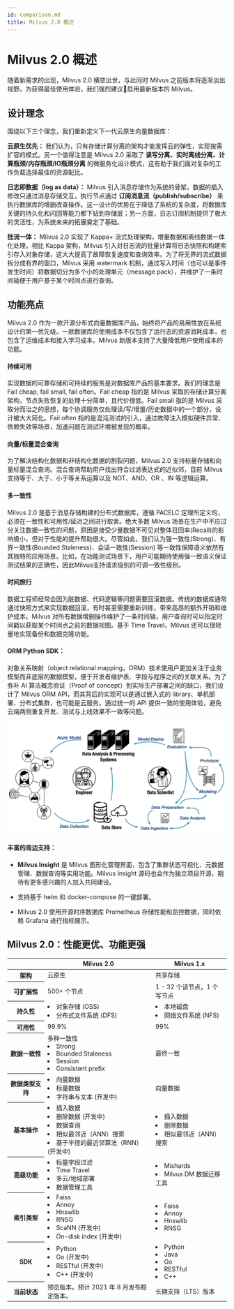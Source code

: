 ```yaml
---
id: comparison.md
title: Milvus 2.0 概述
---
```

# Milvus 2.0 概述

随着新需求的出现，Milvus 2.0 横空出世，与此同时 Milvus 之前版本将逐渐淡出视野。为获得最佳使用体验，我们强烈建议启用最新版本的 Milvus。

## 设计理念
围绕以下三个理念，我们重新定义下一代云原生向量数据库：

**云原生优先：** 我们认为，只有存储计算分离的架构才能发挥云的弹性，实现按需扩容的模式。另一个值得注意是 Milvus 2.0 采取了 **读写分离、实时离线分离、计算瓶颈/内存瓶颈/IO瓶颈分离** 的微服务化设计模式，这有助于我们面对复杂的工作负载选择最佳的资源配比。

**日志即数据（log as data）：** Milvus 引入消息存储作为系统的骨架，数据的插入修改只通过消息存储交互，执行节点通过 **订阅消息流（publish/subscribe）** 来执行数据库的增删改查操作。这一设计的优势在于降低了系统的复杂度，将数据库关键的持久化和闪回等能力都下钻到存储层；另一方面，日志订阅机制提供了极大的灵活性，为系统未来的拓展奠定了基础。

**批流一体：** Milvus 2.0 实现了 Kappa+ 流式处理架构，增量数据和离线数据一体化处理。相比 Kappa 架构，Milvus 引入对日志流的批量计算将日志快照和构建索引存入对象存储，这大大提高了故障恢复速度和查询效率。为了将无界的流式数据拆分成有界的窗口，Milvus 采用 watermark 机制，通过写入时间（也可以是事件发生时间）将数据切分为多个小的处理单元（message pack），并维护了一条时间轴便于用户基于某个时间点进行查询。

## 功能亮点
Milvus 2.0 作为一款开源分布式向量数据库产品，始终将产品的易用性放在系统设计的第一优先级。一款数据库的使用成本不仅包含了运行态的资源消耗成本，也包含了运维成本和接入学习成本。Milvus 新版本支持了大量降低用户使用成本的功能。

#### 持续可用
实现数据的可靠存储和可持续的服务是对数据库产品的基本要求。我们的理念是 Fail cheap, fail small, fail often。Fail cheap 指的是 Milvus 采取的存储计算分离架构，节点失败恢复的处理十分简单，且代价很低。Fail small 指的是 Milvus 采取分而治之的思想，每个协调服务仅处理读/写/增量/历史数据中的一个部分，设计被大大简化。Fail often 指的是混沌测试的引入，通过故障注入模拟硬件异常、依赖失效等场景，加速问题在测试环境被发现的概率。

#### 向量/标量混合查询
为了解决结构化数据和非结构化数据的割裂问题，Milvus 2.0 支持标量存储和向量标量混合查询。混合查询帮助用户找出符合过滤表达式的近似邻，目前 Milvus 支持等于、大于、小于等关系运算以及 NOT、AND、OR 、IN 等逻辑运算。

#### 多一致性
Milvus 2.0 是基于消息存储构建的分布式数据库，遵循 PACELC 定理所定义的，必须在一致性和可用性/延迟之间进行取舍。绝大多数 Milvus 场景在生产中不应过分关注数据一致性的问题，原因是接受少量数据不可见对整体召回率(Recall)的影响极小，但对于性能的提升帮助很大。尽管如此，我们认为强一致性(Strong)、有界一致性(Bounded Staleness)、会话一致性(Session) 等一致性保障语义依然有其独特的应用场景。比如，在功能测试场景下，用户可能期待使用强一致语义保证测试结果的正确性，因此Milvus支持请求级别的可调一致性级别。

#### 时间旅行
数据工程师经常会因为脏数据、代码逻辑等问题需要回滚数据。传统的数据库通常通过快照方式来实现数据回滚，有时甚至需要重新训练，带来高昂的额外开销和维护成本。Milvus 对所有数据增删操作维护了一条时间轴，用户查询时可以指定时间戳以获取某个时间点之前的数据视图。基于 Time Travel，Milvus 还可以很轻量地实现备份和数据克隆功能。

#### ORM Python SDK：
对象关系映射（object relational mapping，ORM）技术使用户更加关注于业务模型而非底层的数据模型，便于开发者维护表、字段与程序之间的关联关系。为了弥补 AI 算法概念验证（Proof of concept）到实际生产部署之间的缺口，我们设计了 Milvus ORM API，而其背后的实现可以是通过嵌入式的 library、单机部署、分布式集群，也可能是云服务。通过统一的 API 提供一致的使用体验，避免云端两侧重复开发、测试与上线效果不一致等问题。

![ORM_Python_SDK](../../../assets/python_orm.png)

#### 丰富的周边支持：
- **Milvus Insight** 是 Milvus 图形化管理界面，包含了集群状态可视化、元数据管理、数据查询等实用功能。Milvus Insight 源码也会作为独立项目开源，期待有更多感兴趣的人加入共同建设。

- 支持基于 helm 和 docker-compose 的一键部署。

- Milvus 2.0 使用开源时序数据库 Prometheus 存储性能和监控数据，同时依赖 Grafana 进行指标展示。


## Milvus 2.0：性能更优、功能更强

<table class="demo">
	<thead>
	<tr>
		<th>&nbsp;</th>
		<th>Milvus 2.0</th>
		<th>Milvus 1.x</th>
	</tr>
	</thead>
	<tbody>
	<tr>
		<th>架构</th>
		<td>云原生</td>
		<td>共享存储</td>
	</tr>
	<tr>
		<th>可扩展性</th>
		<td>500+ 个节点</td>
		<td>1 - 32 个读节点，1 个写节点</td>
	</tr>
  	<tr>
		<th>持久性</th>
		<td><li>对象存储 (OSS)</li><li>分布式文件系统 (DFS)</li></td>
		<td><li>本地磁盘</li><li>网络文件系统 (NFS)</li></td>
	</tr>
  	<tr>
		<th>可用性</th>
		<td>99.9%</td>
		<td>99%</td>
	</tr>
	<tr>
		<th>数据一致性</th>
		<td>多种一致性<li>Strong</li><li>Bounded Staleness</li><li>Session</li><li>Consistent prefix</li></td>
		<td>最终一致</td>
	</tr>
	<tr>
		<th>数据类型支持</th>
		<td><li>向量数据</li><li>标量数据</li><li>字符串与文本 (开发中)</li></td>
		<td>向量数据</td>
	</tr>
	<tr>
		<th>基本操作</th>
		<td><li>插入数据</li><li>删除数据 (开发中)</li><li>数据查询</li><li>相似最邻近（ANN）搜索</li><li>基于半径的最近邻算法（RNN） (开发中)</li></td>
		<td><li>插入数据</li><li>删除数据</li><li>相似最邻近（ANN）搜索</li></td>
	</tr>
	<tr>
		<th>高级功能</th>
		<td><li>标量字段过滤</li><li>Time Travel</li><li>多云/地域部署</li><li>数据管理工具</li></td>
		<td><li>Mishards</li><li>Milvus DM 数据迁移工具</li></td>
	</tr>
	<tr>
		<th>索引类型</th>
		<td><li>Faiss</li><li>Annoy</li><li>Hnswlib</li><li>RNSG</li><li>ScaNN (开发中)</li><li>On-disk index (开发中)</li></td>
		<td><li>Faiss</li><li>Annoy</li><li>Hnswlib</li><li>RNSG</li></td>
	</tr>
	<tr>
		<th>SDK</th>
		<td><li>Python</li><li>Go (开发中)</li><li>RESTful (开发中)</li><li>C++ (开发中)</li></td>
		<td><li>Python</li><li>Java</li><li>Go</li><li>RESTful</li><li>C++</li></td>
	</tr>
	<tr>
		<th>当前状态</th>
		<td>预览版本。预计 2021 年 8 月发布稳定版本。</td>
		<td>长期支持（LTS）版本</td>
	</tr>
	</tbody>
</table>
